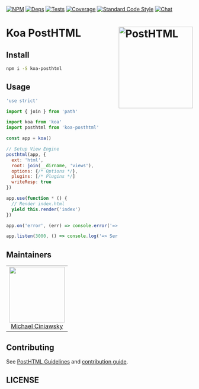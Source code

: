 [![NPM][npm]][npm-url]
[![Deps][deps]][deps-url]
[![Tests][build]][build-url]
[![Coverage][cover]][cover-url]
[![Standard Code Style][style]][style-url]
[![Chat][chat]][chat-badge]

# Koa PostHTML <img align="right" width="200" height="220" title="PostHTML" src="http://posthtml.github.io/posthtml/logo.svg">

## Install

```bash
npm i -S koa-posthtml
```

## Usage

```js
'use strict'

import { join } from 'path'

import koa from 'koa'
import posthtml from 'koa-posthtml'

const app = koa()

// Setup View Engine
posthtml(app, {
  ext: 'html',
  root: join(__dirname, 'views'),
  options: {/* Options */},
  plugins: [/* Plugins */]
  writeResp: true
})

app.use(function * () {
  // Render index.html
  yield this.render('index')
})

app.on('error', (err) => console.error('=> Server error', err))

app.listen(3000, () => console.log('=> Server started'))
```

## Maintainers

<table>
  <tbody>
   <tr>
    <td align="center">
      <img width="150 height="150"
      src="https://avatars.githubusercontent.com/u/5419992?v=3&s=150">
      <br />
      <a href="https://github.com/michael-ciniawsky">Michael Ciniawsky</a>
    </td>
   </tr>
  <tbody>
</table>

## Contributing

See [PostHTML Guidelines](https://github.com/posthtml/posthtml/tree/master/docs) and [contribution guide](CONTRIBUTING.md).

## LICENSE

[npm]: https://img.shields.io/npm/v/koa-posthtml.svg
[npm-url]: https://npmjs.com/package/koa-posthtml

[deps]: https://david-dm.org/posthtml/koa-posthtml.svg
[deps-url]: https://david-dm.org/posthtml/koa-posthtml

[build]: http://img.shields.io/travis/posthtml/koa-posthtml.svg
[build-url]: https://travis-ci.org/posthtml/koa-posthtml

[cover]: https://coveralls.io/repos/github/posthtml/koa-posthtml/badge.svg?branch=master
[cover-url]: https://coveralls.io/github/posthtml/koa-posthtml?branch=master

[style]: https://img.shields.io/badge/code%20style-standard-yellow.svg
[style-url]: http://standardjs.com/

[chat]: https://badges.gitter.im/posthtml/posthtml.svg
[chat-badge]: https://gitter.im/posthtml/posthtml?utm_source=badge&utm_medium=badge&utm_campaign=pr-badge&utm_content=badge"
